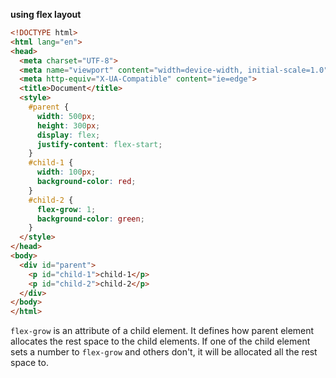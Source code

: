 **using flex layout**
```html
<!DOCTYPE html>
<html lang="en">
<head>
  <meta charset="UTF-8">
  <meta name="viewport" content="width=device-width, initial-scale=1.0">
  <meta http-equiv="X-UA-Compatible" content="ie=edge">
  <title>Document</title>
  <style>
    #parent {
      width: 500px;
      height: 300px;
      display: flex;
      justify-content: flex-start;
    }
    #child-1 {
      width: 100px;
      background-color: red;
    }
    #child-2 {
      flex-grow: 1;
      background-color: green;
    }
  </style>
</head>
<body>
  <div id="parent">
    <p id="child-1">child-1</p>
    <p id="child-2">child-2</p>
  </div>
</body>
</html>
```
`flex-grow` is an attribute of a child element. It defines how parent element allocates the rest space to the child elements. If one of the child element sets a number to `flex-grow` and others don't, it will be allocated all the rest space to.